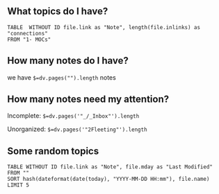 ## What topics do I have?

```dataview
TABLE  WITHOUT ID file.link as "Note", length(file.inlinks) as "connections"
FROM "1- MOCs"
```

## How many notes do I have?

we have `$=dv.pages("").length` notes

## How many notes need my attention?

Incomplete: `$=dv.pages('"_/_Inbox"').length`

Unorganized: `$=dv.pages('"2Fleeting"').length`

## Some random topics

```dataview
TABLE WITHOUT ID file.link as "Note", file.mday as "Last Modified"
FROM ""
SORT hash(dateformat(date(today), "YYYY-MM-DD HH:mm"), file.name)
LIMIT 5
```
